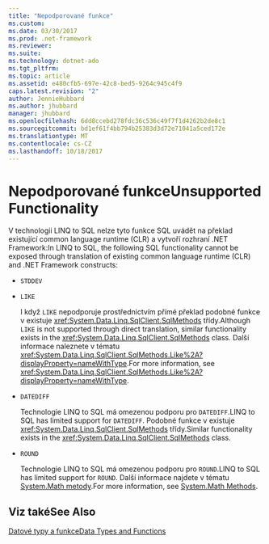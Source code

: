 ```yaml
---
title: "Nepodporované funkce"
ms.custom: 
ms.date: 03/30/2017
ms.prod: .net-framework
ms.reviewer: 
ms.suite: 
ms.technology: dotnet-ado
ms.tgt_pltfrm: 
ms.topic: article
ms.assetid: e480cfb5-697e-42c8-bed5-9264c945c4f9
caps.latest.revision: "2"
author: JennieHubbard
ms.author: jhubbard
manager: jhubbard
ms.openlocfilehash: 6dd8ccebd278fdc36c536c49f7f1d4262b2de8c1
ms.sourcegitcommit: bd1ef61f4bb794b25383d3d72e71041a5ced172e
ms.translationtype: MT
ms.contentlocale: cs-CZ
ms.lasthandoff: 10/18/2017
---
```

# <a name="unsupported-functionality"></a><span data-ttu-id="4ead0-102">Nepodporované funkce</span><span class="sxs-lookup"><span data-stu-id="4ead0-102">Unsupported Functionality</span></span>
<span data-ttu-id="4ead0-103">V technologii LINQ to SQL nelze tyto funkce SQL uvádět na překlad existující common language runtime (CLR) a vytvoří rozhraní .NET Framework:</span><span class="sxs-lookup"><span data-stu-id="4ead0-103">In LINQ to SQL, the following SQL functionality cannot be exposed through translation of existing common language runtime (CLR) and .NET Framework constructs:</span></span>  
  
-   `STDDEV`  
  
-   `LIKE`  
  
     <span data-ttu-id="4ead0-104">I když `LIKE` nepodporuje prostřednictvím přímé překlad podobné funkce v existuje <xref:System.Data.Linq.SqlClient.SqlMethods> třídy.</span><span class="sxs-lookup"><span data-stu-id="4ead0-104">Although `LIKE` is not supported through direct translation, similar functionality exists in the <xref:System.Data.Linq.SqlClient.SqlMethods> class.</span></span> <span data-ttu-id="4ead0-105">Další informace naleznete v tématu <xref:System.Data.Linq.SqlClient.SqlMethods.Like%2A?displayProperty=nameWithType>.</span><span class="sxs-lookup"><span data-stu-id="4ead0-105">For more information, see <xref:System.Data.Linq.SqlClient.SqlMethods.Like%2A?displayProperty=nameWithType>.</span></span>  
  
-   `DATEDIFF`  
  
     <span data-ttu-id="4ead0-106">Technologie LINQ to SQL má omezenou podporu pro `DATEDIFF`.</span><span class="sxs-lookup"><span data-stu-id="4ead0-106">LINQ to SQL has limited support for `DATEDIFF`.</span></span> <span data-ttu-id="4ead0-107">Podobné funkce v existuje <xref:System.Data.Linq.SqlClient.SqlMethods> třídy.</span><span class="sxs-lookup"><span data-stu-id="4ead0-107">Similar functionality exists in the <xref:System.Data.Linq.SqlClient.SqlMethods> class.</span></span>  
  
-   `ROUND`  
  
     <span data-ttu-id="4ead0-108">Technologie LINQ to SQL má omezenou podporu pro `ROUND`.</span><span class="sxs-lookup"><span data-stu-id="4ead0-108">LINQ to SQL has limited support for `ROUND`.</span></span> <span data-ttu-id="4ead0-109">Další informace najdete v tématu [System.Math metody](system-math-methods.md).</span><span class="sxs-lookup"><span data-stu-id="4ead0-109">For more information, see [System.Math Methods](system-math-methods.md).</span></span>  
  
## <a name="see-also"></a><span data-ttu-id="4ead0-110">Viz také</span><span class="sxs-lookup"><span data-stu-id="4ead0-110">See Also</span></span>  
 [<span data-ttu-id="4ead0-111">Datové typy a funkce</span><span class="sxs-lookup"><span data-stu-id="4ead0-111">Data Types and Functions</span></span>](data-types-and-functions.md)
